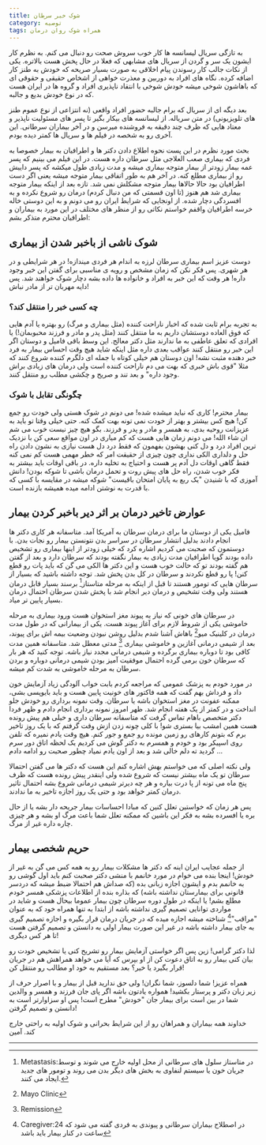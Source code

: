 ```yaml
---
title: شوک خبر سرطان
category: توصیه
tags: همراه شوک روان درمان
---
```


 به تازگی سریال لیسانسه ها کار خوب سروش صحت رو دنبال می کنم. به نظرم کار ایشون یک سر و گردن از سریال های مشابهی که فعلا در حال پخش هست بالاتره. یکی از نکات جالب کار رسوندن پیام اخلاقی به صورت بسیار صریحه که خودش به طنز کار اضافه کرده. نگاه های افراد به دوربین و معذرت خواهی از اشخاص حقیقی و حقوقی ای که باهاشون شوخی میشه خودش شوخی با انتقاد ناپذیری افراد و گروه ها در ایران هست که در نوع خودش بدیع و جالبه. 

بعد دیگه ای از سریال که برام جالبه حضور افراد واقعی (نه انتزاعی از نوع عموم طنز های تلویزیونی) در متن سریاله. از لیسانسه های بیکار بگیر تا پسر های مسئولیت ناپذیر و معتاد هایی که ظرف چند دقیقه به فروشنده میرسن و در آخر بیماران سرطانی. این آخری رو به شخصه در فیلم ها و سریال ها کمتر دیده بودم. 

بحث مورد نظرم در این پست نحوه اطلاع دادن دکتر ها و اطرافیان به بیمار خصوصا به فردی که بیماری صعب العلاجی مثل سرطان داره هست. در این فیلم می بینیم که پسر عمه بیمار زودتر از بیمار متوجه بیماری میشه و مدت زیادی طول میکشه که پسر داییش رو از بیماری مطلع کنه. در آخر هم به طور اتفاقی بیمار متوجه میشه یعنی اگر دست اطرافیان بود حالا حالاها بیمار متوجه مشکلش نمی شد. تازه بعد از اینکه بیمار متوجه بیماری شد هم هنوز (تا اون قسمتی که من دنبال کردم) درمان رو شروع نکرده و به افسردگی دچار شده. از اونجایی که شرایط ایران رو می دونم و به این دوستی خاله خرسه اطرافیان واقفم خواستم نکاتی رو از منظر های مختلف در این مورد به بیماران و اطرافیان محترم متذکر بشم:

## شوک ناشی از باخبر شدن از بیماری
دوست عزیز اسم بیماری سرطان لرزه به اندام هر فردی میندازه! در هر شرایطی و در هر شهری. پس فکر نکن که زمان مشخص و رویه ی مناسبی برای گفتن این خبر وجود داره! هر وقت که این خبر به افراد و خانواده ها داده بشه دچار شوک خواهند شد. پس دایه مهربان تر از مادر نباش! 

### چه کسی خبر را منتقل کند؟ 
به تجربه برام ثابت شده که اخبار ناراحت کننده (مثل بیماری و مرگ) رو بهتره یا آدم هایی که فوق العاده دوستشان داریم به ما منتقل کنند (مثل پدر و مادر و فرزند محبوبمان!) یا افرادی که تعلق عاطفی به ما ندارند مثل دکتر معالج. این وسط باقی فامیل و دوستان اگر این خبر رو منتقل کنند عواقب بعدی داره مثل اینکه شاید هیچ وقت احساس بیمار به فرد خبر دهنده مثبت نشه! اون دوستان هم خیلی کوتاه با جمله ای دلگرم کننده شروع کنند که مثلا "قوی باش خبری که بهت می دم ناراحت کننده است ولی درمان های زیادی براش وجود داره" و بعد تند و صریح و چکشی مطلب رو منتقل کنند.

### چگونگی تقابل با شوک
بیمار محترم! کاری که نباید میشده شده! می دونم در شوک هستی ولی خودت رو جمع کن! هیچ کس بیشتر و بهتر از خودت نمی تونه بهت کمک کنه. حتی خیلی وقتا تو باید به عزیزانت روحیه بدی، به همسر و مادر و پدر و فرزند. بگو هیچ چیز نیست خوب می شم ان شاء الله! می دونم زمان هایی هست که کم میاری در اون مواقع سعی کن با نزدیک ترین افراد درد و دل کنی بهشون بفهمون که فقط درد دل هست نیازی به نشون دادن راه حل و دلداری الکی نداری چون چیزی از حقیقت امر که خطر مهمی هست کم نمی کنه فقط گاهی اوقات دل آدم پر هست و احتیاج به تخلیه داره. در باقی اوقات باید بیشتر به فکر خوب شدن، راه حل های پیش روت و تحمل درمان باشی تا شوکه بودن! دانش آموزی که با شنیدن "یک ربع به پایان امتحان باقیست" شوکه میشه در مقایسه با کسی که با قدرت به نوشتن ادامه میده همیشه بازنده است.  

## عوارض تاخیر درمان بر اثر دیر باخبر کردن بیمار

فامیل یکی از دوستان ما برای درمان سرطان به آمریکا آمد. متاسفانه هر کاری دکتر ها انجام دادند بدلیل انتشار سرطان در سراسر بدن نتونستن بیمار رو نجات بدن. با دوستمون که صحبت می کردیم اشاره کرد که خیلی زودتر از اینها بیماری رو تشخیص داده بودند گویا اطرافیان مدت زیادی به بیمار نگفته بودند که سرطان دارد و بعد از گفتن هم گفته بودند تو که حالت خوب هست و این دکتر ها الکی می گن که باید پات رو قطع کنن! پا رو قطع نکردند و سرطان در کل بدن پخش شد. توجه داشته باشید که بسیار از سرطان هایی که تومور هستند تا قبل از اینکه به مرحله متاستاز[^1] برسند بسیار قابل درمان هستند ولی وقت تشخیص و درمان دیر انجام شد با پخش شدن سرطان احتمال درمان بسیار پایین تر میاد.

در سرطان های خونی که نیاز به پیوند مغز استخوان هست ورود بیماری به مرحله خاموشی یکی از شروط لازم برای آغاز پیوند هست. یکی از بیمارانی که در طول مدت درمان در کلینیک میو[^2] باهاش آشنا شدم بدلیل روشن نبودن وضعیت بیمه اش برای پیوند، بعد از شیمی درمانی آغازین و خاموشی بیماری [^3] مدتی معطل شد. متاسفانه همین مدت کافی بود تا دوباره بیماری برگرده و شیمی درمانی مجدد نیاز باشه. توجه کنید که هر بار که سرطان خون برمی گرده احتمال موفقیت آمیز بودن شیمی درمانی دوباره و بردن سرطان به مرحله خاموشی به شدت کم میشه. 

در مورد خودم به پزشک عمومی که مراجعه کردم بابت خواب آلودگی زیاد آزمایش خون داد و فرداش بهم گفت که همه فاکتور های خونیت پایین هست و باید بایوپسی بشی، ممکنه عفونت در مغز استخوان باشه یا سرطان. وقت نمونه برداری رو خودش جلو انداخت و در کمتر از یک هفته انجام شد. ظهر امروز نمونه برداری انجام دادم و ظهر فردا دکتر متخصص باهام تماس گرفت که متاسفانه سرطان داری و خیلی هم پیش رونده هست همین امشب بیا بستری شو! با کلی چونه زدن ازش وقت گرفتم که با یک روز تاخیر برم که بتونم کارهای رو زمین مونده رو جمع و جور کنم. هیچ وقت یادم نمیره که تلفن روی اسپیکر بود و خودم و همسرم به دکتر گوش می کردیم یک لحظه اتاق دور سرم گردید ته دلم خالی شد و بعد از اون یادم نمیاد چطور صحبت رو ادامه دادم ... 

ولی نکته اصلی که می خواستم بهش اشاره کنم این هست که دکتر ها می گفتن احتمالا سرطان تو یک ماه بیشتر نیست که شروع شده ولی اینقدر پیش رونده هست که ظرف پنج ماه می تونه از پا درت بیاره و هر چه دیرتر شیمی درمانی شروع بشه احتمال تاثیر درمان کمتر خواهد بود و حتی یک روز اجازه تاخیر به ما ندادند. 

پس هر زمان که خواستین تعلل کنین که مبادا احساسات بیمار جریحه دار بشه یا از حال بره یا افسرده بشه به فکر این باشین که ممکنه تعلل شما باعث مرگ او بشه و هر چیزی چاره داره غیر از مرگ. 

## حریم شخصی بیمار

از جمله عجایب ایران اینه که دکتر ها مشکلات بیمار رو به همه کس می گن به غیر از خودش! اینجا بنده می خوام در مورد خانمم با منشی دکتر صحبت کنم باید اول گوشی رو به خانمم بدم و ایشون اجازه زبانی بده (که صداش هم احتمالا ضبط میشه که دردسر قانونی برای بیمارستان نداشته باشه) که بذاره بنده از اطلاعات پزشکی همسر خودم مطلع بشم! یا اینکه در طول دوره سرطان چون بیمار عموما بیحال هست و شاید در مواردی توانایی تصمیم گیری نداشته باشه از ابتدا به تنها همراه خود که به عنوان "مراقب"[^4] شناخته میشه اجازه میده که در جریان درمان قرار بگیره و اجازه تصمیم گیری به جای بیمار داشته باشه در غیر این صورت بیمار اولی به دانستن و تصمیم گرفتن هست تا هر کس دیگری!

لذا دکتر گرامی! زین پس اگر خواستی آزمایش بیمار رو تشریح کنی یا تشخیص خودت رو بیان کنی بیمار رو به اتاق دعوت کن از او بپرس که آیا می خواهد همراهش هم در جریان قرار بگیرد یا خیر؟ بعد مستقیم به خود او مطالب رو منتقل کن!

همراه عزیز! شما دلسوز، شما نگران! ولی حق ندارید قبل از بیمار و با اصرار حرف از زیر زبان دکتر و پرستار بکشید! همواره یادتون باشه اگر پای جان فرزند و همسر و والدین شما در بین است برای بیمار جان "خودش" مطرح است! پس او سزاوارتر است به دانستن و تصمیم گرفتن! 

خداوند همه بیماران و همراهان رو از این شرایط بحرانی و شوک اولیه به راحتی خارج کند. آمین 

---

[^1]: Metastasis:در متاستاز سلول های سرطانی از محل اولیه خارج می شوند و توسط جریان خون یا سیستم لنفاوی به بخش های دیگر بدن می روند و تومور های جدید ایجاد می کنند. 

[^2]: Mayo Clinic

[^3]: Remission

[^4]: Caregiver:در اصطلاح بیماران سرطانی و پیوندی به فردی گفته می شود که 24 ساعت در کنار بیمار باید باشد
